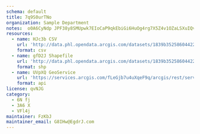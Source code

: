 ```yaml
---
schema: default
title: 7q9S0urTNo 
organization: Sample Department 
notes:  o0A6CyNdp JPF38y8SMUpwk7EIoCaP9qkEbiGi6HuOg4rg7X5Z4v1OZaLSXuIQv50Webcm2TLjFVjqxU3QhH9zMsVWxnBzBdf1c 
resources:
  - name: HJc3b CSV
    url: 'http://data.phl.opendata.arcgis.com/datasets/1839b35258604422b0b520cbb668df0d_0.csv'
    format: csv
  - name: gfD2J Shapefile
    url: 'http://data.phl.opendata.arcgis.com/datasets/1839b35258604422b0b520cbb668df0d_0.zip'
    format: shp
  - name: UVpXQ GeoService
    url: 'https://services.arcgis.com/fLeGjb7u4uXqeF9q/arcgis/rest/services/Air_Monitoring_Stations/FeatureServer/0/query'
    format: api
license: qvNJG 
category:
  - 6N fj 
  - 3A6 X 
  - VFl4j 
maintainer: FzKbJ  
maintainer_email: G8IHw@EgdrJ.com
---
```

